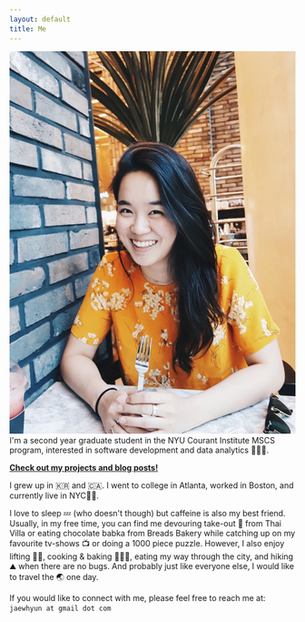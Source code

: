 ```yaml
---
layout: default
title: Me
---
```


<div class="round">
  <img src="/images/jae_profile.jpg"/>
</div>
I'm a second year graduate student in the NYU Courant Institute MSCS program, interested in software development and data analytics 👩🏻‍💻.

<a href="{{ site.baseurl }}/projectsandblogs">**Check out my projects and blog posts!**</a>

I grew up in 🇰🇷 and 🇨🇦. I went to college in Atlanta, worked in Boston, and currently live in NYC🗽📍.

I love to sleep 💤 (who doesn't though) but caffeine is also my best friend. Usually, in my free time, you can find me devouring take-out 🥡 from Thai Villa or eating chocolate babka from Breads Bakery while catching up on my favourite tv-shows 📺 or doing a 1000 piece puzzle. However, I also enjoy lifting 🏋🏻‍, cooking & baking 👩🏻‍🍳, eating my way through the city, and hiking ⛰️ when there are no bugs. 
And probably just like everyone else, I would like to travel the 🌏 one day.

If you would like to connect with me, please feel free to reach me at:<br>
`jaewhyun at gmail dot com`
